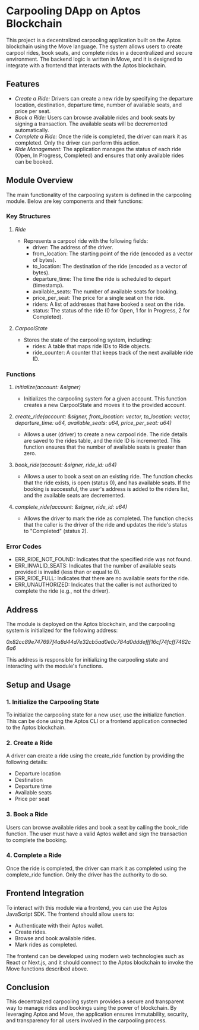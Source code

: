 # Carpooling DApp on Aptos Blockchain

This project is a decentralized carpooling application built on the Aptos blockchain using the Move language. The system allows users to create carpool rides, book seats, and complete rides in a decentralized and secure environment. The backend logic is written in Move, and it is designed to integrate with a frontend that interacts with the Aptos blockchain.

## Features

- *Create a Ride:* Drivers can create a new ride by specifying the departure location, destination, departure time, number of available seats, and price per seat.
- *Book a Ride:* Users can browse available rides and book seats by signing a transaction. The available seats will be decremented automatically.
- *Complete a Ride:* Once the ride is completed, the driver can mark it as completed. Only the driver can perform this action.
- *Ride Management:* The application manages the status of each ride (Open, In Progress, Completed) and ensures that only available rides can be booked.

## Module Overview

The main functionality of the carpooling system is defined in the carpooling module. Below are key components and their functions:

### Key Structures

1. *Ride*
   - Represents a carpool ride with the following fields:
     - driver: The address of the driver.
     - from_location: The starting point of the ride (encoded as a vector of bytes).
     - to_location: The destination of the ride (encoded as a vector of bytes).
     - departure_time: The time the ride is scheduled to depart (timestamp).
     - available_seats: The number of available seats for booking.
     - price_per_seat: The price for a single seat on the ride.
     - riders: A list of addresses that have booked a seat on the ride.
     - status: The status of the ride (0 for Open, 1 for In Progress, 2 for Completed).

2. *CarpoolState*
   - Stores the state of the carpooling system, including:
     - rides: A table that maps ride IDs to Ride objects.
     - ride_counter: A counter that keeps track of the next available ride ID.

### Functions

1. *initialize(account: &signer)*
   - Initializes the carpooling system for a given account. This function creates a new CarpoolState and moves it to the provided account.

2. *create_ride(account: &signer, from_location: vector<u8>, to_location: vector<u8>, departure_time: u64, available_seats: u64, price_per_seat: u64)*
   - Allows a user (driver) to create a new carpool ride. The ride details are saved to the rides table, and the ride ID is incremented. This function ensures that the number of available seats is greater than zero.

3. *book_ride(account: &signer, ride_id: u64)*
   - Allows a user to book a seat on an existing ride. The function checks that the ride exists, is open (status 0), and has available seats. If the booking is successful, the user's address is added to the riders list, and the available seats are decremented.

4. *complete_ride(account: &signer, ride_id: u64)*
   - Allows the driver to mark the ride as completed. The function checks that the caller is the driver of the ride and updates the ride's status to "Completed" (status 2).

### Error Codes

- ERR_RIDE_NOT_FOUND: Indicates that the specified ride was not found.
- ERR_INVALID_SEATS: Indicates that the number of available seats provided is invalid (less than or equal to 0).
- ERR_RIDE_FULL: Indicates that there are no available seats for the ride.
- ERR_UNAUTHORIZED: Indicates that the caller is not authorized to complete the ride (e.g., not the driver).

## Address

The module is deployed on the Aptos blockchain, and the carpooling system is initialized for the following address:

*0x82cc89e747697f4a8d44d7e32cb5ad0e0c784d0dddefff16cf74fcff7462c6a6*

This address is responsible for initializing the carpooling state and interacting with the module's functions.

## Setup and Usage

### 1. Initialize the Carpooling State

To initialize the carpooling state for a new user, use the initialize function. This can be done using the Aptos CLI or a frontend application connected to the Aptos blockchain.

### 2. Create a Ride

A driver can create a ride using the create_ride function by providing the following details:
- Departure location
- Destination
- Departure time
- Available seats
- Price per seat

### 3. Book a Ride

Users can browse available rides and book a seat by calling the book_ride function. The user must have a valid Aptos wallet and sign the transaction to complete the booking.

### 4. Complete a Ride

Once the ride is completed, the driver can mark it as completed using the complete_ride function. Only the driver has the authority to do so.

## Frontend Integration

To interact with this module via a frontend, you can use the Aptos JavaScript SDK. The frontend should allow users to:
- Authenticate with their Aptos wallet.
- Create rides.
- Browse and book available rides.
- Mark rides as completed.

The frontend can be developed using modern web technologies such as React or Next.js, and it should connect to the Aptos blockchain to invoke the Move functions described above.

## Conclusion

This decentralized carpooling system provides a secure and transparent way to manage rides and bookings using the power of blockchain. By leveraging Aptos and Move, the application ensures immutability, security, and transparency for all users involved in the carpooling process.